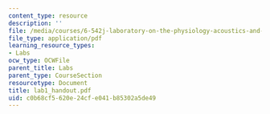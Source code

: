 ```yaml
---
content_type: resource
description: ''
file: /media/courses/6-542j-laboratory-on-the-physiology-acoustics-and-perception-of-speech-fall-2005/c0b68cf5620e24cfe041b85302a5de49_lab1_handout.pdf
file_type: application/pdf
learning_resource_types:
- Labs
ocw_type: OCWFile
parent_title: Labs
parent_type: CourseSection
resourcetype: Document
title: lab1_handout.pdf
uid: c0b68cf5-620e-24cf-e041-b85302a5de49
---
```

